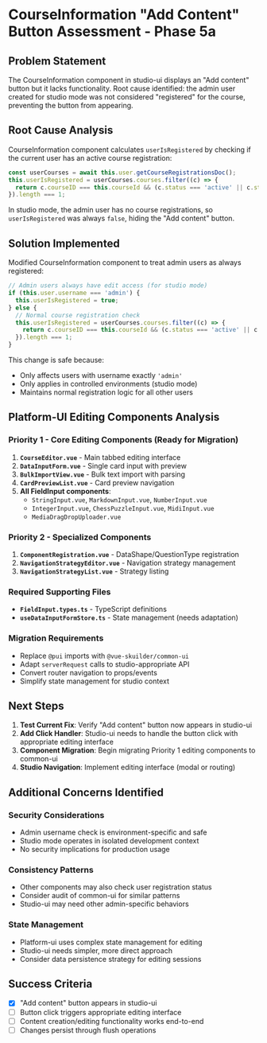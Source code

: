 # CourseInformation "Add Content" Button Assessment - Phase 5a

## Problem Statement

The CourseInformation component in studio-ui displays an "Add content" button but it lacks functionality. Root cause identified: the admin user created for studio mode was not considered "registered" for the course, preventing the button from appearing.

## Root Cause Analysis

CourseInformation component calculates `userIsRegistered` by checking if the current user has an active course registration:

```javascript
const userCourses = await this.user.getCourseRegistrationsDoc();
this.userIsRegistered = userCourses.courses.filter((c) => {
  return c.courseID === this.courseId && (c.status === 'active' || c.status === undefined);
}).length === 1;
```

In studio mode, the admin user has no course registrations, so `userIsRegistered` was always `false`, hiding the "Add content" button.

## Solution Implemented

Modified CourseInformation component to treat admin users as always registered:

```javascript
// Admin users always have edit access (for studio mode)
if (this.user.username === 'admin') {
  this.userIsRegistered = true;
} else {
  // Normal course registration check
  this.userIsRegistered = userCourses.courses.filter((c) => {
    return c.courseID === this.courseId && (c.status === 'active' || c.status === undefined);
  }).length === 1;
}
```

This change is safe because:
- Only affects users with username exactly `'admin'` 
- Only applies in controlled environments (studio mode)
- Maintains normal registration logic for all other users

## Platform-UI Editing Components Analysis

### Priority 1 - Core Editing Components (Ready for Migration)
1. **`CourseEditor.vue`** - Main tabbed editing interface
2. **`DataInputForm.vue`** - Single card input with preview
3. **`BulkImportView.vue`** - Bulk text import with parsing
4. **`CardPreviewList.vue`** - Card preview navigation
5. **All FieldInput components**:
   - `StringInput.vue`, `MarkdownInput.vue`, `NumberInput.vue`
   - `IntegerInput.vue`, `ChessPuzzleInput.vue`, `MidiInput.vue`
   - `MediaDragDropUploader.vue`

### Priority 2 - Specialized Components
1. **`ComponentRegistration.vue`** - DataShape/QuestionType registration
2. **`NavigationStrategyEditor.vue`** - Navigation strategy management
3. **`NavigationStrategyList.vue`** - Strategy listing

### Required Supporting Files
- **`FieldInput.types.ts`** - TypeScript definitions
- **`useDataInputFormStore.ts`** - State management (needs adaptation)

### Migration Requirements
- Replace `@pui` imports with `@vue-skuilder/common-ui`
- Adapt `serverRequest` calls to studio-appropriate API
- Convert router navigation to props/events
- Simplify state management for studio context

## Next Steps

1. **Test Current Fix**: Verify "Add content" button now appears in studio-ui
2. **Add Click Handler**: Studio-ui needs to handle the button click with appropriate editing interface
3. **Component Migration**: Begin migrating Priority 1 editing components to common-ui
4. **Studio Navigation**: Implement editing interface (modal or routing)

## Additional Concerns Identified

### Security Considerations
- Admin username check is environment-specific and safe
- Studio mode operates in isolated development context
- No security implications for production usage

### Consistency Patterns
- Other components may also check user registration status
- Consider audit of common-ui for similar patterns
- Studio-ui may need other admin-specific behaviors

### State Management
- Platform-ui uses complex state management for editing
- Studio-ui needs simpler, more direct approach
- Consider data persistence strategy for editing sessions

## Success Criteria
- [x] "Add content" button appears in studio-ui
- [ ] Button click triggers appropriate editing interface
- [ ] Content creation/editing functionality works end-to-end
- [ ] Changes persist through flush operations